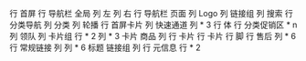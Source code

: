 行 首屏
    行 导航栏 全局
        列 左
        列 右
    行 导航栏 页面
        列 Logo
        列 链接组
        列 搜索
    行 分类导航
        列 分类
        列 轮播
    行 首屏卡片
        列 快速通道
        列 * 3
行 体
    行 分类促销区 * n
        列 领队
        列 卡片组
            行 * 2
                列 * 3
                    卡片 商品 
                列 
                    行 卡片
                    行 卡片
行 脚
    行 售后
        列 * 6
    行 常规链接
        列
            列 * 6
                标题
                链接组
        列
    行 元信息
        行 * 2
        
